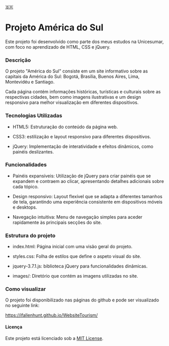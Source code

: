 [🇧🇷️]()
# Projeto América do Sul

Este projeto foi desenvolvido como parte dos meus estudos na Unicesumar, com foco no aprendizado de HTML, CSS e jQuery.

### Descrição

O projeto "América do Sul" consiste em um site informativo sobre as capitais da América do Sul: Bogotá, Brasília, Buenos Aires, Lima, Montevidéu e Santiago. 

Cada página contém informações históricas, turísticas e culturais sobre as respectivas cidades, bem como imagens ilustrativas e um design responsivo para melhor visualização em diferentes dispositivos.

### Tecnologias Utilizadas

* HTML5: Estruturação do conteúdo da página web.

* CSS3: estilização e layout responsivo para diferentes dispositivos.

* jQuery: Implementação de interatividade e efeitos dinâmicos, como painéis deslizantes.

### Funcionalidades

* Painéis expansíveis: Utilização de jQuery para criar painéis que se expandem e contraem ao clicar, apresentando detalhes adicionais sobre cada tópico.

* Design responsivo: Layout flexível que se adapta a diferentes tamanhos de tela, garantindo uma experiência consistente em dispositivos móveis e desktops.

* Navegação intuitiva: Menu de navegação simples para aceder rapidamente às principais secções do site.

### Estrutura do projeto

* index.html: Página inicial com uma visão geral do projeto.

* styles.css: Folha de estilos que define o aspeto visual do site.

* jquery-3.7.1.js: biblioteca jQuery para funcionalidades dinâmicas.

* images/: Diretório que contém as imagens utilizadas no site.

### Como visualizar
O projeto foi disponibilizado nas páginas do github e pode ser visualizado no seguinte link: 

https://ifallenhunt.github.io/WebsiteTourism/

#### Licença

Este projeto está licenciado sob a [MIT License](https://github.com/iFallenHunt/WebsiteTourism/blob/main/LICENSE).
